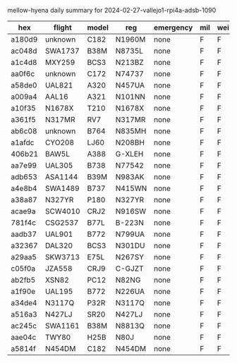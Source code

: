 mellow-hyena daily summary for 2024-02-27-vallejo1-rpi4a-adsb-1090

|hex|flight|model|reg|emergency|mil|weirdo|
|--|--|--|--|--|--|--|
|a180d9|unknown|C182|N1960M|none|F|F|
|ac048d|SWA1737|B38M|N8735L|none|F|F|
|a1c4d8|MXY259|BCS3|N213BZ|none|F|F|
|aa0f6c|unknown|C172|N74737|none|F|F|
|a58de0|UAL821|A320|N457UA|none|F|F|
|a009a4|AAL16|A321|N101NN|none|F|F|
|a10f35|N1678X|T210|N1678X|none|F|F|
|a361f5|N317MR|RV7|N317MR|none|F|F|
|ab6c08|unknown|B764|N835MH|none|F|F|
|a1afdc|CYO208|LJ60|N208BH|none|F|F|
|406b21|BAW5L|A388|G-XLEH|none|F|F|
|aa7e99|UAL305|B738|N77542|none|F|F|
|adb653|ASA1144|B39M|N983AK|none|F|F|
|a4e8b4|SWA1489|B737|N415WN|none|F|F|
|a38a87|N327YR|P180|N327YR|none|F|F|
|acae9a|SCW4010|CRJ2|N916SW|none|F|F|
|781f4c|CSG2537|B77L|B-223N|none|F|F|
|aadb37|UAL901|B772|N799UA|none|F|F|
|a32367|DAL320|BCS3|N301DU|none|F|F|
|a29aa5|SKW3713|E75L|N267SY|none|F|F|
|c05f0a|JZA558|CRJ9|C-GJZT|none|F|F|
|ab2fb5|XSN82|PC12|N82NG|none|F|F|
|a1f90e|UAL195|B772|N226UA|none|F|F|
|a34de4|N3117Q|P32R|N3117Q|none|F|F|
|a516a3|N427LJ|SR20|N427LJ|none|F|F|
|ac245c|SWA1161|B38M|N8813Q|none|F|F|
|aae04c|TWY80|H25B|N80J|none|F|F|
|a5814f|N454DM|C182|N454DM|none|F|F|
